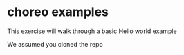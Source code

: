 # choreo examples

This exercise will walk through a basic Hello world example

We assumed you cloned the repo

